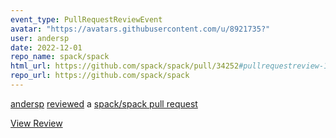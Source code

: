 ```yaml
---
event_type: PullRequestReviewEvent
avatar: "https://avatars.githubusercontent.com/u/8921735?"
user: andersp
date: 2022-12-01
repo_name: spack/spack
html_url: https://github.com/spack/spack/pull/34252#pullrequestreview-1201718228
repo_url: https://github.com/spack/spack
---
```


<a href='https://github.com/andersp' target='_blank'>andersp</a> <a href='https://github.com/spack/spack/pull/34252#pullrequestreview-1201718228' target='_blank'>reviewed</a> a <a href='https://github.com/spack/spack/pull/34252' target='_blank'>spack/spack pull request</a>

<small></small>

<a href='https://github.com/spack/spack/pull/34252#pullrequestreview-1201718228' target='_blank'>View Review</a>